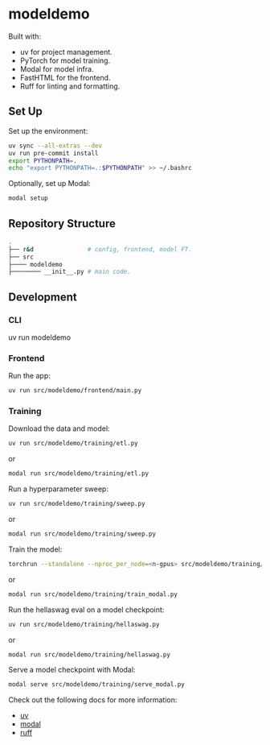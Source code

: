 # modeldemo

Built with:

- uv for project management.
- PyTorch for model training.
- Modal for model infra.
- FastHTML for the frontend.
- Ruff for linting and formatting.

## Set Up

Set up the environment:

```bash
uv sync --all-extras --dev
uv run pre-commit install
export PYTHONPATH=.
echo "export PYTHONPATH=.:$PYTHONPATH" >> ~/.bashrc
```

Optionally, set up Modal:

```bash
modal setup
```

## Repository Structure

```bash
.
├── r&d               # config, frontend, model FT.
├── src
├──── modeldemo
├──────── __init__.py # main code.
```

## Development

### CLI

uv run modeldemo

### Frontend

Run the app:

```bash
uv run src/modeldemo/frontend/main.py
```

### Training

Download the data and model:

```bash
uv run src/modeldemo/training/etl.py
```

or

```bash
modal run src/modeldemo/training/etl.py
```

Run a hyperparameter sweep:

```bash
uv run src/modeldemo/training/sweep.py
```

or

```bash
modal run src/modeldemo/training/sweep.py
```

Train the model:

```bash
torchrun --standalone --nproc_per_node=<n-gpus> src/modeldemo/training/train.py
```

or

```bash
modal run src/modeldemo/training/train_modal.py
```

Run the hellaswag eval on a model checkpoint:

```bash
uv run src/modeldemo/training/hellaswag.py
```

or

```bash
modal run src/modeldemo/training/hellaswag.py
```

Serve a model checkpoint with Modal:

```bash
modal serve src/modeldemo/training/serve_modal.py
```

Check out the following docs for more information:

- [uv](https://docs.astral.sh/uv/getting-started/features/#projects)
- [modal](https://modal.com/docs)
- [ruff](https://docs.astral.sh/ruff/tutorial/)
